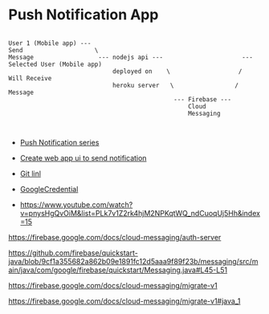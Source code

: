 # Push Notification App

```

User 1 (Mobile app) ---
Send                    \
Message                  --- nodejs api ---                      --- Selected User (Mobile app)
                             deployed on    \                   /    Will Receive
                             heroku server   \                 /     Message
                                              --- Firebase ---
                                                  Cloud
                                                  Messaging
                                              
                                                                    
```

- [Push Notification series](https://www.youtube.com/watch?v=s7ph4x70m7w&list=PLk7v1Z2rk4hjM2NPKqtWQ_ndCuoqUj5Hh&index=4)
- [Create web app  ui to send notification](https://www.youtube.com/watch?v=LT2n5sF_5vw&list=PLk7v1Z2rk4hjM2NPKqtWQ_ndCuoqUj5Hh&index=9)
- [Git linl](https://github.com/probelalkhan)
- [GoogleCredential](https://firebase.google.com/docs/database/rest/auth)

- https://www.youtube.com/watch?v=pnysHgQvOiM&list=PLk7v1Z2rk4hjM2NPKqtWQ_ndCuoqUj5Hh&index=15

https://firebase.google.com/docs/cloud-messaging/auth-server

https://github.com/firebase/quickstart-java/blob/9cf1a355682a862b09e1891fc12d5aaa9f89f23b/messaging/src/main/java/com/google/firebase/quickstart/Messaging.java#L45-L51

https://firebase.google.com/docs/cloud-messaging/migrate-v1

https://firebase.google.com/docs/cloud-messaging/migrate-v1#java_1